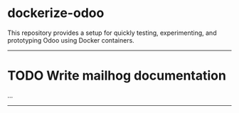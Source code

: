 # dockerize-odoo
This repository provides a setup for quickly testing, experimenting, and prototyping Odoo using Docker containers.

---

# TODO Write mailhog documentation
...

---
